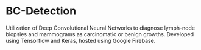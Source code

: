 # BC-Detection
Utilization of Deep Convolutional Neural Networks to diagnose lymph-node biopsies and mammograms as carcinomatic or benign growths. Developed using Tensorflow and Keras, hosted using Google Firebase.
